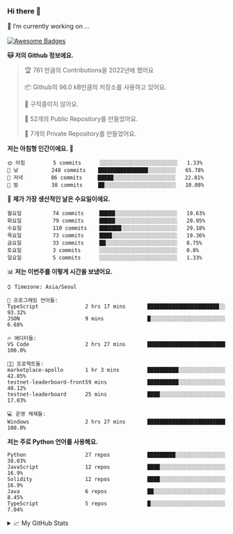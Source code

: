 ### Hi there 👋 
🔭 I’m currently working on ... </br></br>
[![Awesome Badges](https://img.shields.io/badge/Introduce-EN-green.svg)](https://github.com/tlatkdgus1/tlatkdgus1/blob/main/README.md.en)

<!--START_SECTION:waka-->
**🐱 저의 Github 정보에요.** 

> 🏆 761 만큼의 Contributions을 2022년에 했어요
 > 
> 📦 Github의 96.0 kB만큼의 저장소를 사용하고 있어요. 
 > 
> 🚫 구직중이지 않아요.
 > 
> 📜 52개의 Public Repository를 만들었어요. 
 > 
> 🔑 7개의 Private Repository를 만들었어요.  

**저는 아침형 인간이에요. 🐤** 

```text
🌞 아침         5 commits      ░░░░░░░░░░░░░░░░░░░░░░░░░   1.33% 
🌆 낮　         248 commits    ████████████████░░░░░░░░░   65.78% 
🌃 저녁         86 commits     █████░░░░░░░░░░░░░░░░░░░░   22.81% 
🌙 밤　         38 commits     ██░░░░░░░░░░░░░░░░░░░░░░░   10.08%

```
📅 **제가 가장 생산적인 날은 수요일이에요.** 

```text
월요일          74 commits     █████░░░░░░░░░░░░░░░░░░░░   19.63% 
화요일          79 commits     █████░░░░░░░░░░░░░░░░░░░░   20.95% 
수요일          110 commits    ███████░░░░░░░░░░░░░░░░░░   29.18% 
목요일          73 commits     ████░░░░░░░░░░░░░░░░░░░░░   19.36% 
금요일          33 commits     ██░░░░░░░░░░░░░░░░░░░░░░░   8.75% 
토요일          3 commits      ░░░░░░░░░░░░░░░░░░░░░░░░░   0.8% 
일요일          5 commits      ░░░░░░░░░░░░░░░░░░░░░░░░░   1.33%

```


📊 **저는 이번주를 이렇게 시간을 보냈어요.** 

```text
⌚︎ Timezone: Asia/Seoul

💬 프로그래밍 언어들: 
TypeScript               2 hrs 17 mins       ███████████████████████░░   93.32% 
JSON                     9 mins              █░░░░░░░░░░░░░░░░░░░░░░░░   6.68%

🔥 에디터들: 
VS Code                  2 hrs 27 mins       █████████████████████████   100.0%

🐱‍💻 프로젝트들: 
marketplace-apollo       1 hr 3 mins         ██████████░░░░░░░░░░░░░░░   42.85% 
testnet-leaderboard-front59 mins             ██████████░░░░░░░░░░░░░░░   40.12% 
testnet-leaderboard      25 mins             ████░░░░░░░░░░░░░░░░░░░░░   17.03%

💻 운영 체제들: 
Windows                  2 hrs 27 mins       █████████████████████████   100.0%

```

**저는 주로 Python 언어를 사용해요.** 

```text
Python                   27 repos            █████████░░░░░░░░░░░░░░░░   38.03% 
JavaScript               12 repos            ████░░░░░░░░░░░░░░░░░░░░░   16.9% 
Solidity                 12 repos            ████░░░░░░░░░░░░░░░░░░░░░   16.9% 
Java                     6 repos             ██░░░░░░░░░░░░░░░░░░░░░░░   8.45% 
TypeScript               5 repos             █░░░░░░░░░░░░░░░░░░░░░░░░   7.04%

```



<!--END_SECTION:waka-->

<details>
<summary>📈 My GitHub Stats</summary>
<p align="center"> <img src="https://github-readme-stats.vercel.app/api?username=tlatkdgus1&show_icons=true" alt="tlatkdgus1" />
</details>
